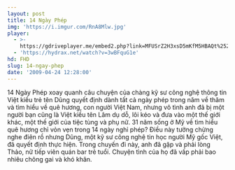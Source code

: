 ```yaml
---
layout: post
title: 14 Ngày Phép
img: 'https://i.imgur.com/RnA8Mlw.jpg'
player:
  - >-
    https://gdriveplayer.me/embed2.php?link=MFUSrZ2H3xsD5mKfM5HBAQt%252BuuZNNgxr2tnBu2ISKtyl6cvjtTEnqYhsZHjkJM%252BZzGC2CNzQ7mcqFblvm87XBnI8j1cbSxS4%252BukIihs2Yq1rbKszdifVwTxHR%252BWRaut1scjhLhN8z028gnIhR5Hi9GwPAIf%252F%252FJ%252FoOBnduWrb%252BBUyOvC3FI2%252B3ifdUP26cf9sF0MHei4HiE5XlpFufBNcjC
  - 'https://hydrax.net/watch?v=3wBFquG1e'
hd: FHD
slug: 14-ngay-phep
date: '2009-04-24 12:28:00'
---
```

14 Ngày Phép xoay quanh câu chuyện của chàng kỹ sư công nghệ thông tin Việt kiều trẻ tên Dũng quyết định dành tất cả ngày phép trong năm về thăm và tìm hiểu về quê hương, con người Việt Nam, nhưng vô tình anh đã bị một người bạn cũng là Việt kiều tên Lâm dụ dỗ, lôi kéo và đưa vào một thế giới khác, một thế giới của tiệc tùng và phụ nữ. 31 năm sống ở Mỹ về tìm hiểu quê hương chỉ vỏn vẹn trong 14 ngày nghỉ phép? Điều này tưởng chừng nghe điên rồ nhưng Dũng, một kỹ sư công nghệ tin học người Mỹ gốc Việt, đã quyết định thực hiện. Trong chuyến đi này, anh đã gặp và phải lòng Thảo, nữ tiếp viên quán bar trẻ tuổi. Chuyện tình của họ đã vấp phải bao nhiêu chông gai và khó khăn.
